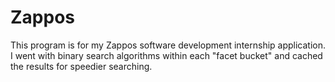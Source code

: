 Zappos
======
This program is for my Zappos software development internship application.  I went with binary search algorithms within each "facet bucket" and cached the results for speedier searching.
